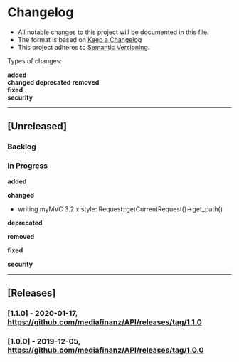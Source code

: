 # Changelog

- All notable changes to this project will be documented in this file.
- The format is based on [Keep a Changelog](https://keepachangelog.com/de/1.0.0/)
- This project adheres to [Semantic Versioning](https://semver.org/spec/v2.0.0.html).

Types of changes:

**added**  
**changed**
**deprecated**
**removed**  
**fixed**  
**security**

---

## [Unreleased]

### Backlog

### In Progress

**added**  

**changed**

- writing myMVC 3.2.x style: Request::getCurrentRequest()->get_path()

**deprecated**

**removed**  

**fixed**  

**security**

---

## [Releases]

### [1.1.0] - 2020-01-17, https://github.com/mediafinanz/API/releases/tag/1.1.0

### [1.0.0] - 2019-12-05, https://github.com/mediafinanz/API/releases/tag/1.0.0
